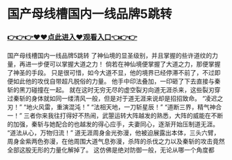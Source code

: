 # 国产母线槽国内一线品牌5跳转

### <a href="http://www.baidu.com/link?url=ok3_Ml5QdPpOWDUDT8PseJcBKYiYUthhvs1MDf_XWaxIqoOiiz3h9rK40scs4rg4&wd">👉👉👉♥♥点此进入♥观看入口👈👉👉</a>

国产母线槽国内一线品牌5跳转
 了神仙境的显圣级别，并且掌握的些许道纹的力量，再进一步便可以掌握大道之力！
    倘若在神仙境便掌握了大道之力，那便掌握了神圣的手段。
    只是很可惜，如今大道不显，他的境界已经停滞不前了，不过即便如此他的攻伐自带超凡脱俗的力量。
    他手中印法叠加，一印砸了下去直接与秦斩的黑刀碰撞在一起。
    就在这时无穷无尽的虚空裂刃向道无涯杀来，这些裂刃穿过秦斩的身体就如同一缕清风一般，但是对于道无涯来说却是招招致命。
    “凌迟之刃！”
    “地火风雷，重演混沌！”
    “法相天地，一刀斩星辰！”
    “道断三界，精气神合一！”
    三者你来我往打得好不热闹，武曌运转大阵越发的熟悉，大阵的威能在不断的加强，秦斩与她配合的也越发的得心应手，夫妻同心，逐渐开始压制道无涯。
    “道法从心，万物归流！”
    道无涯周身金光弥漫，他被迫展露出本体，三头六臂，周身金紫两色弥漫，在他周围大道气息弥漫，杀阵的杀伐之力以及秦斩的攻击竟然全部这股无形的力量化解掉了。
    这仿佛是绝对防御一般，无论从哪一个角度都
